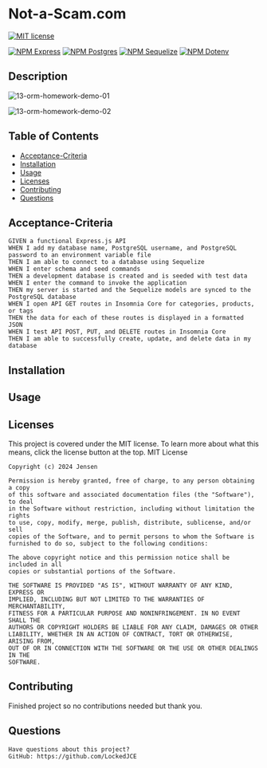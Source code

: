 # Not-a-Scam.com
 [![MIT license](https://img.shields.io/badge/License-MIT-blue.svg)](https://lbesson.mit-license.org/)

 [![NPM Express](https://img.shields.io/badge/NPM-Express-red.svg)](https://www.npmjs.com/package/express)
 [![NPM Postgres](https://img.shields.io/badge/NPM-Postgres-orange.svg)](https://www.npmjs.com/package/pg)
 [![NPM Sequelize](https://img.shields.io/badge/NPM-Sequelize-green.svg)](https://www.npmjs.com/package/sequelize)
 [![NPM Dotenv](https://img.shields.io/badge/NPM-Dotenv-yellow.svg)](https://www.npmjs.com/package/dotenv)
 
## Description


![13-orm-homework-demo-01](https://github.com/LockedJCE/Not-a-Scam.com/assets/163614828/f704354c-086e-42bd-84a7-f0d66054b8f9)

![13-orm-homework-demo-02](https://github.com/LockedJCE/Not-a-Scam.com/assets/163614828/cb3a47c8-33d2-4034-a8dc-6bc34c8997b6)

## Table of Contents
  * [Acceptance-Criteria](#acceptance-criteria)
  * [Installation](#installation)
  * [Usage](#usage)
  * [Licenses](#licenses)
  * [Contributing](#contributing)
  * [Questions](#questions)
## Acceptance-Criteria
    GIVEN a functional Express.js API
    WHEN I add my database name, PostgreSQL username, and PostgreSQL password to an environment variable file
    THEN I am able to connect to a database using Sequelize
    WHEN I enter schema and seed commands
    THEN a development database is created and is seeded with test data
    WHEN I enter the command to invoke the application
    THEN my server is started and the Sequelize models are synced to the PostgreSQL database
    WHEN I open API GET routes in Insomnia Core for categories, products, or tags
    THEN the data for each of these routes is displayed in a formatted JSON
    WHEN I test API POST, PUT, and DELETE routes in Insomnia Core
    THEN I am able to successfully create, update, and delete data in my database
  ## Installation

  ## Usage
   
  ## Licenses
  This project is covered under the MIT license. To learn more about what this means, click the license button at the top.
  MIT License

    Copyright (c) 2024 Jensen

    Permission is hereby granted, free of charge, to any person obtaining a copy
    of this software and associated documentation files (the "Software"), to deal
    in the Software without restriction, including without limitation the rights
    to use, copy, modify, merge, publish, distribute, sublicense, and/or sell
    copies of the Software, and to permit persons to whom the Software is
    furnished to do so, subject to the following conditions:

    The above copyright notice and this permission notice shall be included in all
    copies or substantial portions of the Software.

    THE SOFTWARE IS PROVIDED "AS IS", WITHOUT WARRANTY OF ANY KIND, EXPRESS OR
    IMPLIED, INCLUDING BUT NOT LIMITED TO THE WARRANTIES OF MERCHANTABILITY,
    FITNESS FOR A PARTICULAR PURPOSE AND NONINFRINGEMENT. IN NO EVENT SHALL THE
    AUTHORS OR COPYRIGHT HOLDERS BE LIABLE FOR ANY CLAIM, DAMAGES OR OTHER
    LIABILITY, WHETHER IN AN ACTION OF CONTRACT, TORT OR OTHERWISE, ARISING FROM,
    OUT OF OR IN CONNECTION WITH THE SOFTWARE OR THE USE OR OTHER DEALINGS IN THE
    SOFTWARE.
  ## Contributing
  Finished project so no contributions needed but thank you.
  ## Questions
    Have questions about this project?  
    GitHub: https://github.com/LockedJCE  

